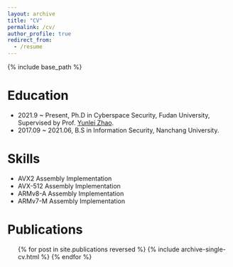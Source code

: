 ```yaml
---
layout: archive
title: "CV"
permalink: /cv/
author_profile: true
redirect_from:
  - /resume
---
```


{% include base_path %}

Education
======
* 2021.9 ~ Present, Ph.D in Cyberspace Security, Fudan University, Supervised by Prof. [Yunlei Zhao](https://cs.fudan.edu.cn/3f/ba/c25909a278458/page.htm).
* 2017.09 ~ 2021.06, B.S in Information Security, Nanchang University.

  
Skills
======
* AVX2 Assembly Implementation
* AVX-512 Assembly Implementation
* ARMv8-A Assembly Implementation
* ARMv7-M Assembly  Implementation

Publications
======
  <ul>{% for post in site.publications reversed %}
    {% include archive-single-cv.html %}
  {% endfor %}</ul>
  

